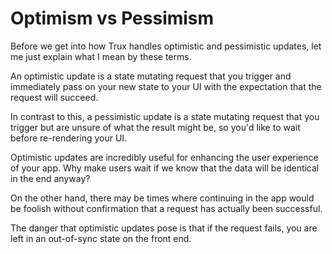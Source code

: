 # Optimism vs Pessimism

Before we get into how Trux handles optimistic and pessimistic updates, let me just explain what I mean by these terms. 

An optimistic update is a state mutating request that you trigger and immediately pass on your new state to your UI with the expectation that the request will succeed. 

In contrast to this, a pessimistic update is a state mutating request that you trigger but are unsure of what the result might be, so you'd like to wait before re-rendering your UI. 

Optimistic updates are incredibly useful for enhancing the user experience of your app. Why make users wait if we know that the data will be identical in the end anyway?

On the other hand, there may be times where continuing in the app would be foolish without confirmation that a request has actually been successful. 

The danger that optimistic updates pose is that if the request fails, you are left in an out-of-sync state on the front end.




